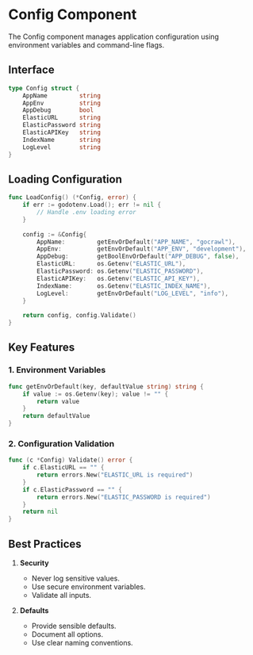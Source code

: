 # Config Component

The Config component manages application configuration using environment variables and command-line flags.

## Interface

```go
type Config struct {
    AppName         string
    AppEnv          string
    AppDebug        bool
    ElasticURL      string
    ElasticPassword string
    ElasticAPIKey   string
    IndexName       string
    LogLevel        string
}
```

## Loading Configuration

```go
func LoadConfig() (*Config, error) {
    if err := godotenv.Load(); err != nil {
        // Handle .env loading error
    }
    
    config := &Config{
        AppName:         getEnvOrDefault("APP_NAME", "gocrawl"),
        AppEnv:          getEnvOrDefault("APP_ENV", "development"),
        AppDebug:        getBoolEnvOrDefault("APP_DEBUG", false),
        ElasticURL:      os.Getenv("ELASTIC_URL"),
        ElasticPassword: os.Getenv("ELASTIC_PASSWORD"),
        ElasticAPIKey:   os.Getenv("ELASTIC_API_KEY"),
        IndexName:       os.Getenv("ELASTIC_INDEX_NAME"),
        LogLevel:        getEnvOrDefault("LOG_LEVEL", "info"),
    }
    
    return config, config.Validate()
}
```

## Key Features

### 1. Environment Variables

```go
func getEnvOrDefault(key, defaultValue string) string {
    if value := os.Getenv(key); value != "" {
        return value
    }
    return defaultValue
}
```

### 2. Configuration Validation

```go
func (c *Config) Validate() error {
    if c.ElasticURL == "" {
        return errors.New("ELASTIC_URL is required")
    }
    if c.ElasticPassword == "" {
        return errors.New("ELASTIC_PASSWORD is required")
    }
    return nil
}
```

## Best Practices

1. **Security**
   - Never log sensitive values.
   - Use secure environment variables.
   - Validate all inputs.

2. **Defaults**
   - Provide sensible defaults.
   - Document all options.
   - Use clear naming conventions.
